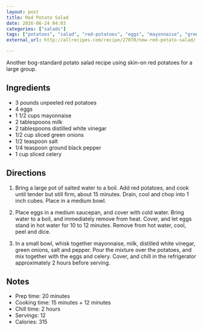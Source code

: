 ```yaml
---
layout: post
title: Red Potato Salad
date: 2016-06-24 04:03
categories: ["salads"]
tags: ["potatoes", "salad", "red-potatoes", "eggs", "mayonnaise", "green-onions", "celery"]
external_url: http://allrecipes.com/recipe/27070/new-red-potato-salad/

---
```


Another bog-standard potato salad recipe using skin-on red potatoes
for a large group.

## Ingredients

* 3 pounds unpeeled red potatoes
* 4 eggs
* 1 1/2 cups mayonnaise
* 2 tablespoons milk
* 2 tablespoons distilled white vinegar
* 1/2 cup sliced green onions
* 1/2 teaspoon salt
* 1/4 teaspoon ground black pepper
* 1 cup sliced celery

## Directions

1. Bring a large pot of salted water to a boil. Add red potatoes, and
   cook until tender but still firm, about 15 minutes. Drain, cool and
   chop into 1 inch cubes. Place in a medium bowl.

1. Place eggs in a medium saucepan, and cover with cold water. Bring
   water to a boil, and immediately remove from heat. Cover, and let
   eggs stand in hot water for 10 to 12 minutes. Remove from hot
   water, cool, peel and dice.

1. In a small bowl, whisk together mayonnaise, milk, distilled white
   vinegar, green onions, salt and pepper. Pour the mixture over the
   potatoes, and mix together with the eggs and celery. Cover, and
   chill in the refrigerator approximately 2 hours before serving.


## Notes

* Prep time: 20 minutes
* Cooking time: 15 minutes + 12 minutes
* Chill time: 2 hours
* Servings: 12
* Calories: 315
